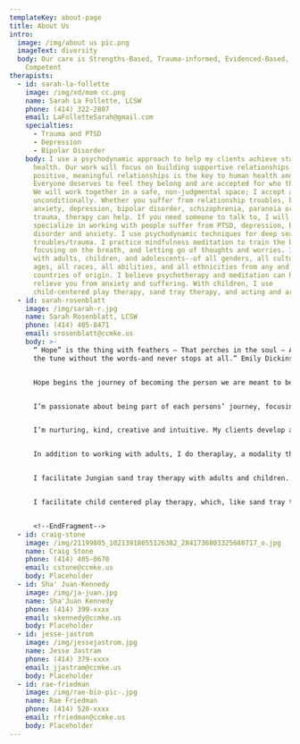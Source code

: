 ```yaml
---
templateKey: about-page
title: About Us
intro:
  image: /img/about us pic.png
  imageText: diversity
  body: Our care is Strengths-Based, Trauma-informed, Evidenced-Based, Culturally
    Competent
therapists:
  - id: sarah-la-follette
    image: /img/xd/mom cc.png
    name: Sarah La Follette, LCSW
    phone: (414) 322-2807
    email: LaFolletteSarah@gmail.com
    specialties:
      - Trauma and PTSD
      - Depression
      - Bipolar Disorder
    body: I use a psychodynamic approach to help my clients achieve stable mental
      health. Our work will focus on building supportive relationships. Having
      positive, meaningful relationships is the key to human health and success.
      Everyone deserves to feel they belong and are accepted for who they are.
      We will work together in a safe, non-judgmental space; I accept all people
      unconditionally. Whether you suffer from relationship troubles, bullying,
      anxiety, depression, bipolar disorder, schizophrenia, paranoia or another
      trauma, therapy can help. If you need someone to talk to, I will listen. I
      specialize in working with people suffer from PTSD, depression, bi-polar
      disorder and anxiety. I use psychodynamic techniques for deep seated
      troubles/trauma. I practice mindfulness meditation to train the brain by
      focusing on the breath, and letting go of thoughts and worries. I work
      with adults, children, and adolescents--of all genders, all cultures, all
      ages, all races, all abilities, and all ethnicities from any and all
      countries of origin. I believe psychotherapy and meditation can help
      relieve you from anxiety and suffering. With children, I use
      child-centered play therapy, sand tray therapy, and acting and art.
  - id: sarah-rosenblatt
    image: /img/sarah-r.jpg
    name: Sarah Rosenblatt, LCSW
    phone: (414) 405-8471
    email: srosenblatt@ccmke.us
    body: >-
      “ Hope” is the thing with feathers – That perches in the soul – And sings
      the tune without the words-and never stops at all.” Emily Dickinson


      Hope begins the journey of becoming the person we are meant to be. With positive, unconditional regard, and someone who listens, we take comfort in being. We humans beautifully gravitate towards health and Improving our lives.


      I’m passionate about being part of each persons’ journey, focusing on each individual’s strengths and history. I look for the good in everyone. Every person is worthy of being heard and accepted for who he, she or they are.


      I’m nurturing, kind, creative and intuitive. My clients develop a sense of curiosity and humor—amidst good times and bad.


      In addition to working with adults, I do theraplay, a modality that builds positive, warm, relationships between parent and child. It increases communication, and allows both parent and child to self regulate.


      I facilitate Jungian sand tray therapy with adults and children. It is a modality that creates a safe and sacred space that allows individuals to work through issues in a sensory, emotional, and non verbal way.


      I facilitate child centered play therapy, which, like sand tray therapy, as the direction of the therapy is determined by the client. I also use bibliotherapy with some children to help them understand whatever they are working through by reading them books about others dealing with the similar problems.


      <!--EndFragment-->
  - id: craig-stone
    image: /img/21199805_10213918055126382_2841736803325680717_o.jpg
    name: Craig Stone
    phone: (414) 405-0670
    email: cstone@ccmke.us
    body: Placeholder
  - id: Sha' Juan-Kennedy
    image: /img/ja-juan.jpg
    name: Sha'Juan Kennedy
    phone: (414) 399-xxxx
    email: skennedy@ccmke.us
    body: Placeholder
  - id: jesse-jastrom
    image: /img/jessejastrom.jpg
    name: Jesse Jastram
    phone: (414) 379-xxxx
    email: jjastram@ccmke.us
    body: Placeholder
  - id: rae-friedman
    image: /img/rae-bio-pic-.jpg
    name: Rae Friedman
    phone: (414) 520-xxxx
    email: rfriedman@ccmke.us
    body: Placeholder
---
```

